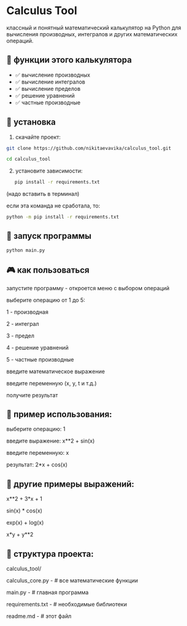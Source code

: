 # Calculus Tool

классный и понятный математический калькулятор на Python для вычисления производных, интегралов и других математических операций.

## 📁 функции этого калькулятора

- ✅ вычисление производных
- ✅ вычисление интегралов  
- ✅ вычисление пределов
- ✅ решение уравнений
- ✅ частные производные

## 🚀 установка

1. скачайте проект:
```bash
git clone https://github.com/nikitaevavika/calculus_tool.git

cd calculus_tool
```
2. установите зависимости:
```bash
   pip install -r requirements.txt
```
(надо вставить в терминал)

   если эта команда не сработала, то:
   ```bash
python -m pip install -r requirements.txt
```
## 🚀 запуск программы
```bash
python main.py
```
## 🎮 как пользоваться

запустите программу - откроется меню с выбором операций

выберите операцию от 1 до 5:

1 - производная

2 - интеграл

3 - предел

4 - решение уравнений

5 - частные производные

введите математическое выражение

введите переменную (x, y, t и т.д.)

получите результат


## 📝 пример использования:

выберите операцию: 1

введите выражение: x**2 + sin(x)

введите переменную: x

результат: 2*x + cos(x)



## 🧮 другие примеры выражений:

x**2 + 3*x + 1

sin(x) * cos(x)

exp(x) + log(x)

x*y + y**2


## 📁 структура проекта:
calculus_tool/

calculus_core.py - # все математические функции

main.py - # главная программа

requirements.txt - # необходимые библиотеки

readme.md - # этот файл



